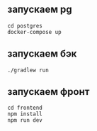 ## запускаем pg

```shell
cd postgres
docker-compose up
```

## запускаем бэк
```shell
./gradlew run
```

## запускаем фронт
```shell
cd frontend
npm install
npm run dev
```
